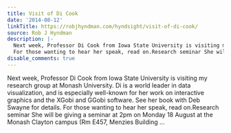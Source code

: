 ```yaml
---
title: Visit of Di Cook
date: '2014-08-12'
linkTitle: https://robjhyndman.com/hyndsight/visit-of-di-cook/
source: Rob J Hyndman
description: |-
  Next week, Professor Di Cook from Iowa State University is visiting my research group at Monash University. Di is a world leader in data visualization, and is especially well-known for her work on interactive graphics and the XGobi and GGobi software. See her book with Deb Swayne for details.
  For those wanting to hear her speak, read on.Research seminar She will be giving a seminar at 2pm on Monday 18 August at the Monash Clayton campus (Rm E457, Menzies Building ...
disable_comments: true
---
```

Next week, Professor Di Cook from Iowa State University is visiting my research group at Monash University. Di is a world leader in data visualization, and is especially well-known for her work on interactive graphics and the XGobi and GGobi software. See her book with Deb Swayne for details.
For those wanting to hear her speak, read on.Research seminar She will be giving a seminar at 2pm on Monday 18 August at the Monash Clayton campus (Rm E457, Menzies Building ...